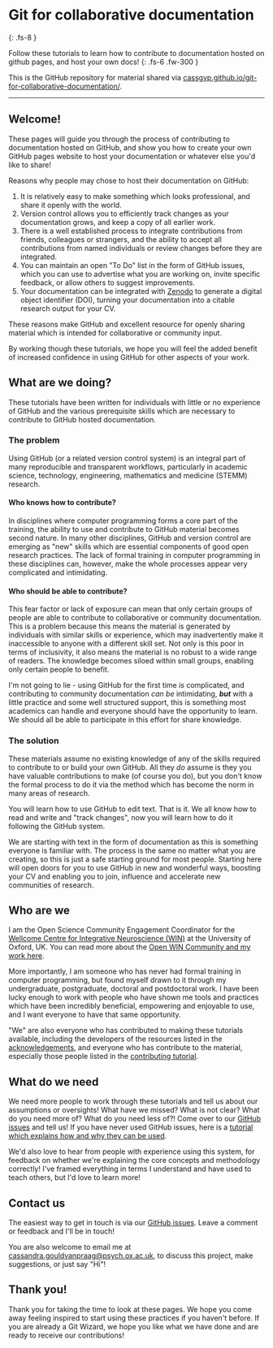 # Git for collaborative documentation
{: .fs-8 }

Follow these tutorials to learn how to contribute to documentation hosted on github pages, and host your own docs!
{: .fs-6 .fw-300 }

This is the GitHub repository for material shared via [cassgvp.github.io/git-for-collaborative-documentation/](https://cassgvp.github.io/git-for-collaborative-documentation/).

---

## Welcome!

These pages will guide you through the process of contributing to documentation hosted on GitHub, and show you how to create your own GitHub pages website to host your documentation or whatever else you'd like to share!  

Reasons why people may chose to host their documentation on GitHub:

1. It is relatively easy to make something which looks professional, and share it openly with the world.
2. Version control allows you to efficiently track changes as your documentation grows, and keep a copy of all earlier work.
3. There is a well established process to integrate contributions from friends, colleagues or strangers, and the ability to accept all contributions from named individuals or review changes before they are integrated.
4. You can maintain an open "To Do" list in the form of GitHub issues, which you can use to advertise what you are working on, invite specific feedback, or allow others to suggest improvements.
5. Your documentation can be integrated with [Zenodo](https://zenodo.org) to generate a digital object identifier (DOI), turning your documentation into a citable research output for your CV.

These reasons make GitHub and excellent resource for openly sharing material which is intended for collaborative or community input.

By working though these tutorials, we hope you will feel the added benefit of increased confidence in using GitHub for other aspects of your work.  

## What are we doing?

These tutorials have been written for individuals with little or no experience of GitHub and the various prerequisite skills which are necessary to contribute to GitHub hosted documentation.  

### The problem

Using GitHub (or a related version control system) is an integral part of many reproducible and transparent workflows, particularly in academic science, technology, engineering, mathematics and medicine (STEMM) research.

#### Who knows how to contribute?

In disciplines where computer programming forms a core part of the training, the ability to use and contribute to GitHub material becomes second nature. In many other disciplines, GitHub and version control are emerging as "new" skills which are essential components of good open research practices. The lack of formal training in computer programming in these disciplines can, however, make the whole processes appear very complicated and intimidating.

#### Who should be able to contribute?

This fear factor or lack of exposure can mean that only certain groups of people are able to contribute to collaborative or community documentation. This is a problem because this means the material is generated by individuals with similar skills or experience, which may inadvertently make it inaccessible to anyone with a different skill set. Not only is this poor in terms of inclusivity, it also means the material is no robust to a wide range of readers. The knowledge becomes siloed within small groups, enabling only certain people to benefit.

I'm not going to lie - using GitHub for the first time *is* complicated, and contributing to community documentation *can be* intimidating, ***but*** with a little practice and some well structured support, this is something most academics can handle and everyone should have the opportunity to learn. We should all be able to participate in this effort for share knowledge.

### The solution

These materials assume no existing knowledge of any of the skills required to contribute to or build your own GitHub. All they *do* assume is they you have valuable contributions to make (of course you do), but you don't know the formal process to do it via the method which has become the norm in many areas of research.

You will learn how to use GitHub to edit text. That is it. We all know how to read and write and "track changes", now you will learn how to do it following the GitHub system.

We are starting with text in the form of documentation as this is something everyone is familiar with. The process is the same no matter what you are creating, so this is just a safe starting ground for most people. Starting here will open doors for you to use GitHub in new and wonderful ways, boosting your CV and enabling you to join, influence and accelerate new communities of research.

## Who are we

I am the Open Science Community Engagement Coordinator for the [Wellcome Centre for Integrative Neuroscience (WIN)](https://www.win.ox.ac.uk) at the University of Oxford, UK. You can read more about the [Open WIN Community and my work here](https://cassgvp.github.io/WIN-Open-Neuroimaging-Community/).

More importantly, I am someone who has never had formal training in computer programming, but found myself drawn to it through my undergraduate, postgraduate, doctoral and postdoctoral work. I have been lucky enough to work with people who have shown me tools and practices which have been incredibly beneficial, empowering and enjoyable to use, and I want everyone to have that same opportunity.

"We" are also everyone who has contributed to making these tutorials available, including the developers of the resources listed in the [acknowledgements](./docs/ACKNOWELDGEMENTS.md), and everyone who has contribute to the material, especially those people listed in the [contributing tutorial](./docs/tut/3-3-play-with-this-page.md).

## What do we need

We need more people to work through these tutorials and tell us about our assumptions or oversights! What have we missed? What is not clear? What do you need more of? What do you need less of?! Come over to our [GitHub issues](https://github.com/cassgvp/git-for-collaborative-documentation/issues) and tell us! If you have never used GitHub issues, here is a [tutorial which explains how and why they can be used](.docs/tut/5-Github-issues.md).

We'd also love to hear from people with experience using this system, for feedback on whether we're explaining the core concepts and methodology correctly! I've framed everything in terms I understand and have used to teach others, but I'd love to learn more!

## Contact us

The easiest way to get in touch is via our [GitHub issues](https://github.com/cassgvp/git-for-collaborative-documentation/issues). Leave a comment or feedback and I'll be in touch!

You are also welcome to email me at [cassandra.gouldvanpraag@psych.ox.ac.uk](mailto:cassandra.gouldvanpraag@psych.ox.ac.uk), to discuss this project, make suggestions, or just say "Hi"!

## Thank you!

Thank you for taking the time to look at these pages. We hope you come away feeling inspired to start using these practices if you haven't before. If you are already a Git Wizard, we hope you like what we have done and are ready to receive our contributions!
